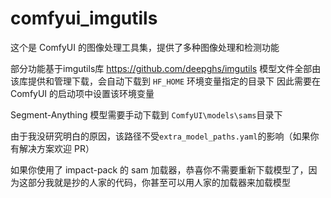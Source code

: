 # comfyui_imgutils

这个是 ComfyUI 的图像处理工具集，提供了多种图像处理和检测功能

部分功能基于imgutils库
https://github.com/deepghs/imgutils
模型文件全部由该库提供和管理下载，会自动下载到 
`HF_HOME` 环境变量指定的目录下
因此需要在 ComfyUI 的启动项中设置该环境变量


Segment-Anything 模型需要手动下载到
`ComfyUI\models\sams`目录下

由于我没研究明白的原因，该路径不受`extra_model_paths.yaml`的影响（如果你有解决方案欢迎 PR）

如果你使用了 impact-pack 的 sam 加载器，恭喜你不需要重新下载模型了，因为这部分我就是抄的人家的代码，你甚至可以用人家的加载器来加载模型

